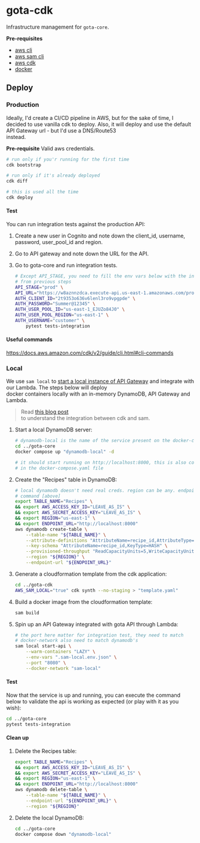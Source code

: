 # gota-cdk

Infrastructure management for `gota-core`.

**Pre-requisites**

-   [aws cli](https://docs.aws.amazon.com/cli/latest/userguide/cli-chap-getting-started.html)
-   [aws sam cli](https://docs.aws.amazon.com/serverless-application-model/latest/developerguide/serverless-sam-cli-install-mac.html)
-   [aws cdk](https://docs.aws.amazon.com/cdk/v2/guide/cli.html)
-   [docker](https://docs.docker.com/get-docker/)

## Deploy

### Production

Ideally, I'd create a CI/CD pipeline in AWS, but for the sake of time, I decided to use vanilla
cdk to deploy. Also, it will deploy and use the default API Gateway url - but I'd use a DNS/Route53  
instead.

**Pre-requisite**
Valid aws credentials.

```bash
# run only if you'r running for the first time
cdk bootstrap

# run only if it's already deployed
cdk diff

# this is used all the time
cdk deploy
```

#### Test

You can run integration tests against the production API:

1. Create a new user in Cognito and note down the client_id, username, password, user_pool_id and region.
1. Go to API gateway and note down the URL for the API.
1. Go to gota-core and run integration tests.

    ```bash
    # Except API_STAGE, you need to fill the env vars below with the information you noted
    # from previous steps
    API_STAGE="prod" \
    API_URL="https://w8aznnzdca.execute-api.us-east-1.amazonaws.com/prod" \
    AUTH_CLIENT_ID="2t9353o636v6lenl3ro9vpgpde" \
    AUTH_PASSWORD="Summer@12345" \
    AUTH_USER_POOL_ID="us-east-1_EJUZo84J0" \
    AUTH_USER_POOL_REGION="us-east-1" \
    AUTH_USERNAME="customer" \
        pytest tests-integration
    ```

#### Useful commands

https://docs.aws.amazon.com/cdk/v2/guide/cli.html#cli-commands

### Local

We use `sam local` to [start a local instance of API Gateway](https://docs.aws.amazon.com/serverless-application-model/latest/developerguide/serverless-sam-cli-using-start-api.html) and integrate with our Lambda. The steps below will deploy  
docker containers locally with an in-memory DynamoDB, API Gateway and Lambda.

> Read [this blog post](https://medium.com/@mahesh_61440/using-aws-cdk-to-quickly-create-a-proof-of-concept-dca2696fad77)  
> to understand the integration between cdk and sam.

1. Start a local DynamoDB server:

    ```bash
    # dynamodb-local is the name of the service present on the docker-compose.yaml file
    cd ../gota-core
    docker compose up "dynamodb-local" -d

    # it should start running on http://localhost:8000, this is also configured
    # in the docker-compose.yaml file
    ```

1. Create the "Recipes" table in DynamoDB:

    ```bash
    # local dynamodb doesn't need real creds. region can be any. endpoint is from the previous
    # command [above]
    export TABLE_NAME="Recipes" \
    && export AWS_ACCESS_KEY_ID="LEAVE_AS_IS" \
    && export AWS_SECRET_ACCESS_KEY="LEAVE_AS_IS" \
    && export REGION="us-east-1" \
    && export ENDPOINT_URL="http://localhost:8000"
    aws dynamodb create-table \
        --table-name "${TABLE_NAME}" \
        --attribute-definitions "AttributeName=recipe_id,AttributeType=S" \
        --key-schema "AttributeName=recipe_id,KeyType=HASH" \
        --provisioned-throughput "ReadCapacityUnits=5,WriteCapacityUnits=5" \
        --region "${REGION}" \
        --endpoint-url "${ENDPOINT_URL}"
    ```

1. Generate a cloudformation template from the cdk application:
    ```bash
    cd ../gota-cdk
    AWS_SAM_LOCAL="true" cdk synth --no-staging > "template.yaml"
    ```
1. Build a docker image from the cloudformation template:
    ```bash
    sam build
    ```
1. Spin up an API Gateway integrated with gota API through Lambda:
    ```bash
    # the port here matter for integration test, they need to match
    # docker-network also need to match dynamodb's
    sam local start-api \
        --warm-containers "LAZY" \
        --env-vars ".sam-local.env.json" \
        --port "8080" \
        --docker-network "sam-local"
    ```

#### Test

Now that the service is up and running, you can execute the command below to validate the
api is working as expected (or play with it as you wish):

```bash
cd ../gota-core
pytest tests-integration
```

#### Clean up

1. Delete the Recipes table:
    ```bash
    export TABLE_NAME="Recipes" \
    && export AWS_ACCESS_KEY_ID="LEAVE_AS_IS" \
    && export AWS_SECRET_ACCESS_KEY="LEAVE_AS_IS" \
    && export REGION="us-east-1" \
    && export ENDPOINT_URL="http://localhost:8000"
    aws dynamodb delete-table \
        --table-name "${TABLE_NAME}" \
        --endpoint-url "${ENDPOINT_URL}" \
        --region "${REGION}"
    ```
1. Delete the local DynamoDB:
    ```bash
    cd ../gota-core
    docker compose down "dynamodb-local"
    ```
